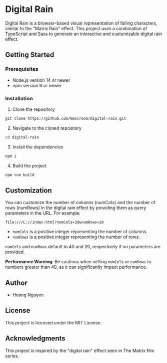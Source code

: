 # Digital Rain

Digital Rain is a browser-based visual representation of falling characters, similar to the "Matrix Rain" effect. This project uses a combination of TypeScript and Sass to generate an interactive and customizable digital rain effect.

## Getting Started

### Prerequisites

- Node.js version 14 or newer
- npm version 6 or newer

### Installation

1. Clone the repository

```sh
git clone https://github.com/mmxcrono/digital-rain.git
```

2. Navigate to the cloned repository

```sh
cd digital-rain
```

3. Install the dependencies

```sh
npm i
```

4. Build the project

```sh
npm run build
```


## Customization

You can customize the number of columns (numCols) and the number of rows (numRows) in the digital rain effect by providing them as query parameters in the URL. For example:

```
file:///C://index.html?numCols=30&numRows=20
```

- `numCols` is a positive integer representing the number of columns.
- `numRows` is a positive integer representing the number of rows.

`numCols` and `numRows` default to 40 and 20, respectively if no parameters are provided.

**Performance Warning**: Be cautious when setting `numCols` or `numRows` to numbers greater than 40, as it can significantly impact performance.

## Author

- Hoang Nguyen

## License

This project is licensed under the MIT License.

## Acknowledgments

This project is inspired by the "digital rain" effect seen in The Matrix film series.
